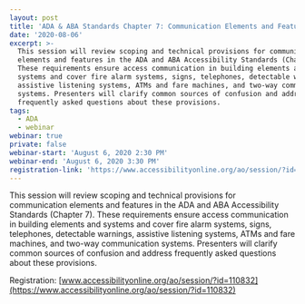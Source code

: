 ```yaml
---
layout: post
title: 'ADA & ABA Standards Chapter 7: Communication Elements and Features'
date: '2020-08-06'
excerpt: >-
  This session will review scoping and technical provisions for communication
  elements and features in the ADA and ABA Accessibility Standards (Chapter 7).
  These requirements ensure access communication in building elements and
  systems and cover fire alarm systems, signs, telephones, detectable warnings,
  assistive listening systems, ATMs and fare machines, and two-way communication
  systems. Presenters will clarify common sources of confusion and address
  frequently asked questions about these provisions.
tags:
  - ADA
  - webinar
webinar: true
private: false
webinar-start: 'August 6, 2020 2:30 PM'
webinar-end: 'August 6, 2020 3:30 PM'
registration-link: 'https://www.accessibilityonline.org/ao/session/?id=110832'
---
```

This session will review scoping and technical provisions for communication elements and features in the ADA and ABA Accessibility Standards (Chapter 7). These requirements ensure access communication in building elements and systems and cover fire alarm systems, signs, telephones, detectable warnings, assistive listening systems, ATMs and fare machines, and two-way communication systems. Presenters will clarify common sources of confusion and address frequently asked questions about these provisions.

Registration: [www.accessibilityonline.org/ao/session/?id=110832](https://www.accessibilityonline.org/ao/session/?id=110832)

